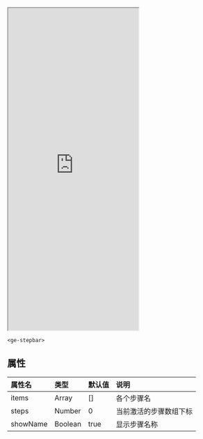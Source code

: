 <div class="simulator">
    <iframe src="https://h5.geui.xyz/#/pages/component/stepper" height="740px"></iframe>
</div>

`<ge-stepbar>`

## 属性

|属性名|类型|默认值|说明|
|:----|:----|:----|:----|
|items|Array|[]|各个步骤名|
|steps|Number|0|当前激活的步骤数组下标|
|showName|Boolean|true|显示步骤名称|
